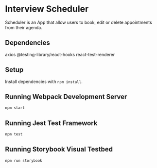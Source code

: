 # Interview Scheduler

Scheduler is an App that allow users to book, edit or delete appointments from their agenda.

## Dependencies

axios
@testing-library/react-hooks
react-test-renderer

## Setup

Install dependencies with `npm install`.

## Running Webpack Development Server

```sh
npm start
```

## Running Jest Test Framework

```sh
npm test
```

## Running Storybook Visual Testbed

```sh
npm run storybook
```
